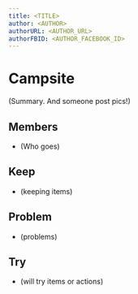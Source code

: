 ```yaml
---
title: <TITLE>
author: <AUTHOR>
authorURL: <AUTHOR_URL>
authorFBID: <AUTHOR_FACEBOOK_ID>
---
```


# Campsite

(Summary. And someone post pics!)

## Members

* (Who goes)

## Keep

* (keeping items)

## Problem

* (problems)

## Try

* (will try items or actions)
